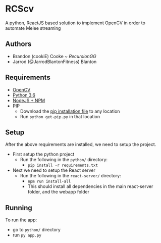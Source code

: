# RCScv 
A python, ReactJS based solution to implement OpenCV in order to automate Melee streaming

## Authors
* Brandon (cookiE) Cooke ~ *RecursionGG*
* Jarrod (@JarrodBlantonFitness) Blanton

## Requirements
* [OpenCV](https://opencv.org/releases.html)
* [Python 3.6](https://www.python.org/downloads/)
* [NodeJS + NPM](https://nodejs.org/en/)
* PIP
    * Download the [pip installation file](https://bootstrap.pypa.io/get-pip.py) to any location
    * Run `python get-pip.py` in that location

## Setup
After the above requirements are installed, we need to setup the project.
* First setup the python project
    * Run the following in the `python/` directory:
        * `pip install -r requirements.txt`
* Next we need to setup the React server
    * Run the following in the `react-server/` directory:
        * `npm run install-all`
        * This should install all dependencies in the main react-server folder, and the webapp folder

## Running
To run the app: 
* go to `python/` directory
* run `py app.py`
